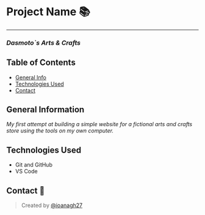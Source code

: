 # Project Name :books:
----------
 ### *Dasmoto`s Arts & Crafts*


## Table of Contents
* [General Info](#general-information)
* [Technologies Used](#technologies-used)
* [Contact](#contact)

## General Information 
*My first attempt at building a simple website for a fictional arts and crafts store using the tools on my own computer.* 

## Technologies Used
- Git and GitHub
- VS Code

## Contact :e-mail:
> Created by [@ioanagh27](https://github.com/ioanagh27) 